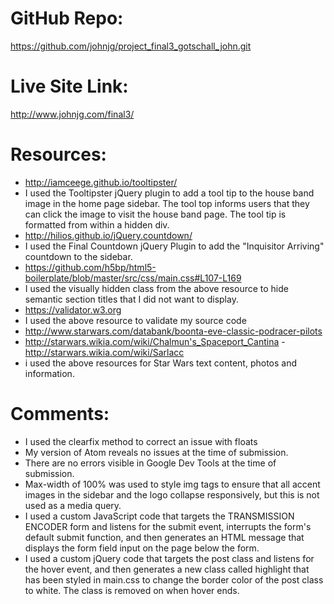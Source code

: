 # GitHub Repo:
https://github.com/johnjg/project_final3_gotschall_john.git

# Live Site Link:
http://www.johnjg.com/final3/

# Resources:
- http://iamceege.github.io/tooltipster/
- I used the Tooltipster jQuery plugin to add a tool tip to the house band image in the home page sidebar. The tool top informs users that they can click the image to visit the house band page. The tool tip is formatted from within a hidden div.
- http://hilios.github.io/jQuery.countdown/
- I used the Final Countdown jQuery Plugin to add the "Inquisitor Arriving" countdown to the sidebar.
- https://github.com/h5bp/html5-boilerplate/blob/master/src/css/main.css#L107-L169
- I used the visually hidden class from the above resource to hide semantic section titles that I did not want to display.
- https://validator.w3.org
- I used the above resource to validate my source code
- http://www.starwars.com/databank/boonta-eve-classic-podracer-pilots
- http://starwars.wikia.com/wiki/Chalmun's_Spaceport_Cantina
-http://starwars.wikia.com/wiki/Sarlacc
- i used the above resources for Star Wars text content, photos and information.

# Comments:
- I used the clearfix method to correct an issue with floats
- My version of Atom reveals no issues at the time of submission.
- There are no errors visible in Google Dev Tools at the time of submission.
- Max-width of 100% was used to style img tags to ensure that all accent images in the sidebar and the logo collapse responsively, but this is not used as a media query.
- I used a custom JavaScript code that targets the TRANSMISSION ENCODER form and listens for the submit event, interrupts the form's default submit function, and then generates an HTML message that displays the form field input on the page below the form.
- I used a custom jQuery code that targets the post class and listens for the hover event, and then generates a new class called highlight that has been styled in main.css to change the border color of the post class to white. The class is removed on when hover ends.
